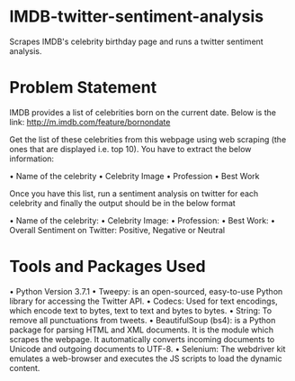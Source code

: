 # IMDB-twitter-sentiment-analysis
Scrapes IMDB's celebrity birthday page and runs a twitter sentiment analysis.


# Problem Statement
IMDB provides a list of celebrities born on the current date. Below is the link: 
http://m.imdb.com/feature/bornondate
 
Get the list of these celebrities from this webpage using web scraping (the ones that are displayed i.e. top 10). You have to extract the below information: 

•	Name of the celebrity 
•	Celebrity Image
•	Profession
•	Best Work 

Once you have this list, run a sentiment analysis on twitter for each celebrity and finally the output should be in the below format 

•	Name of the celebrity: 
•	Celebrity Image: 
•	Profession: 
•	Best Work: 
•	Overall Sentiment on Twitter: Positive, Negative or Neutral 

# Tools and Packages Used
•	Python Version 3.7.1
•	Tweepy: is an open-sourced, easy-to-use Python library for accessing the Twitter API.
•	Codecs: Used for text encodings, which encode text to bytes, text to text and bytes to bytes.
•	String: To remove all punctuations from tweets.
•	BeautifulSoup (bs4): is a Python package for parsing HTML and XML documents. It is the module which scrapes the webpage. It automatically converts incoming documents to Unicode and outgoing documents to UTF-8.
•	Selenium: The webdriver kit emulates a web-browser and executes the JS scripts to load the dynamic content.

